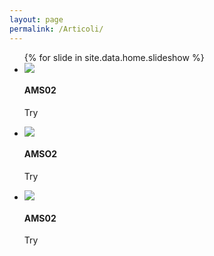 ```yaml
---
layout: page
permalink: /Articoli/
---
```

<!-- slideshow -->
<div class="section">
  <div class="slider" id="foto-eventi">
    <ul class="slides">
      {% for slide in site.data.home.slideshow %}
        <li>
          <img src="/perugia/ImmaginiAbstract/ams02ABS.png">
          <div class="caption left-align">
            <h4>AMS02</h4>
            <p class="light grey-text text-lighten-3">Try</p>
          </div>
        </li>
        <li>
          <img src="/perugia/ImmaginiAbstract/ams02ABS.png">
          <div class="caption left-align">
            <h4>AMSO2</h4>
            <p class="light grey-text text-lighten-3">Try</p>
          </div>
        </li>
        <li>
          <img src="/perugia/ImmaginiAbstract/ams02ABS.png">
          <div class="caption left-align">
            <h4>AMS02</h4>
            <p class="light grey-text text-lighten-3">Try</p>
          </div>
        </li>
    </ul>
  </div>
</div>
